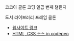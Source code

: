 코코아 클론 코딩 일곱 번째 챌린지

도서 라이브러리 프레임 클론

* [웹사이트 링크](https://chall7.jiyajiwon.repl.co/)
* [HTML, CSS 소스 in codepen](https://codepen.io/jiyajiwon/pen/abWJqjX)
